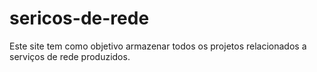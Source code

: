 # sericos-de-rede
Este site tem como objetivo armazenar todos os projetos relacionados a serviços de rede produzidos.
